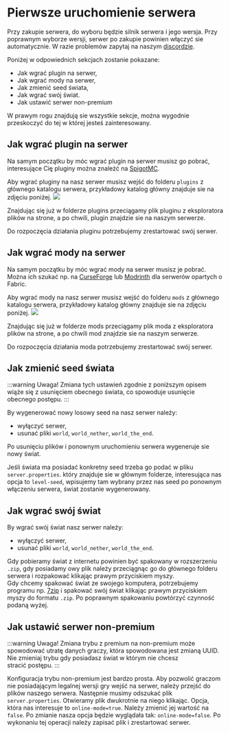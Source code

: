 # Pierwsze uruchomienie serwera

Przy zakupie serwera, do wyboru będzie silnik serwera i jego wersja. Przy poprawnym wyborze wersji, serwer po zakupie powinien włączyć sie automatycznie. W razie problemów zapytaj na naszym [discordzie](https://discord.gg/XNHmCUK2uQ).<br />

Poniżej w odpowiednich sekcjach zostanie pokazane: <br />
* Jak wgrać plugin na serwer,
* Jak wgrać mody na serwer,
* Jak zmienić seed świata,
* Jak wgrać swój świat.
* Jak ustawić serwer non-premium

W prawym rogu znajdują sie wszystkie sekcje, można wygodnie przeskoczyć do tej w której jesteś zainteresowany.

## Jak wgrać plugin na serwer

Na samym początku by móc wgrać plugin na serwer musisz go pobrać, interesujące Cię pluginy można znależć na [SpigotMC](https://www.spigotmc.org). <br />

Aby wgrać pluginy na nasz serwer musisz wejść do folderu `plugins` z głównego katalogu serwera, przykładowy katalog główny znajduje sie na zdjęciu poniżej. ![](/img/start/mainfolderpaper.png)

Znajdując się już w folderze plugins przeciągamy plik pluginu z eksploratora plików na strone, a po chwili, plugin znajdzie sie na naszym serwerze.

Do rozpoczęcia działania pluginu potrzebujemy zrestartować swój serwer.

## Jak wgrać mody na serwer

Na samym początku by móc wgrać mody na serwer musisz je pobrać. Można ich szukać np. na [CurseForge](https://www.curseforge.com/minecraft/mc-mods) lub [Modrinth](https://modrinth.com/mods) dla serwerów opartych o Fabric. <br />

Aby wgrać mody na nasz serwer musisz wejść do folderu `mods` z głównego katalogu serwera, przykładowy katalog główny znajduje sie na zdjęciu poniżej. ![](/img/start/mainfolderforge.png)

Znajdując się już w folderze mods przeciągamy plik moda z eksploratora plików na strone, a po chwili mod znajdzie sie na naszym serwerze.

Do rozpoczęcia działania moda potrzebujemy zrestartować swój serwer.

## Jak zmienić seed świata

:::warning Uwaga!
Zmiana tych ustawień zgodnie z poniższym opisem wiąże się z usunięciem obecnego świata, co spowoduje usunięcie obecnego postępu.
:::

By wygenerować nowy losowy seed na nasz serwer należy: 
* wyłączyć serwer, 
* usunać pliki `world`, `world_nether`, `world_the_end`. 

Po usunięciu plików i ponownym uruchomieniu serwera wygeneruje sie nowy świat.

Jeśli świata ma posiadać konkretny seed trzeba go podać w pliku `server.properties`. który znajduje sie w głównym folderze, interesująca nas opcja to `level-seed`, wpisujemy tam wybrany przez nas seed po ponownym włączeniu serwera, świat zostanie wygenerowany.

## Jak wgrać swój świat

By wgrać swój świat nasz serwer należy: <br />
* wyłączyć serwer, 
* usunać pliki `world`, `world_nether`, `world_the_end`. 

Gdy pobieramy świat z internetu powinien być spakowany w rozszerzeniu `.zip`, gdy posiadamy owy plik należy przeciągnąc go do głównego folderu serwera i rozpakować klikając prawym przyciskiem myszy. <br />
Gdy chcemy spakować świat ze swojego komputera, potrzebujemy programu np. [7zip](https://www.7-zip.org) i spakować swój świat klikając prawym przyciskiem myszy do formatu `.zip`. Po poprawnym spakowaniu powtórzyć czynność podaną wyżej.

## Jak ustawić serwer non-premium

:::warning Uwaga!
Zmiana trybu z premium na non-premium może spowodować utratę danych graczy, która spowodowana jest zmianą UUID.
Nie zmieniaj trybu gdy posiadasz świat w którym nie chcesz stracić postępu.
:::

Konfiguracja trybu non-premium jest bardzo prosta. Aby pozwolić graczom nie posiadającym legalnej wersji gry wejść na serwer, 
należy przejść do plików naszego serwera. Następnie musimy odszukać plik `server.properties`. Otwieramy plik dwukrotnie na niego klikając.
Opcja, która nas interesuje to `online-mode=true`. Należy zmienić jej wartość na `false`. Po zmianie nasza opcja będzie wyglądała tak:
`online-mode=false`. Po wykonaniu tej operacji należy zapisać plik i zrestartować serwer.

